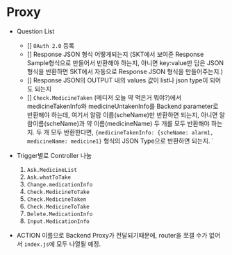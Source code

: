 # Proxy 

- Question List
    - [] `OAuth 2.0` 등록
    - [] Response JSON 형식 어떻게되는지 (SKT에서 보여준 Response Sample형식으로 만들어서 반환해야 하는지, 아니면 key:value만 담은 JSON 형식을 반환하면 SKT에서 자동으로 Response JSON 형식을 만들어주는지.)
    - [] Response JSON의 OUTPUT 내의 values 값이 list나 json type이 되어도 되는지
    - [] `Check.MedicineTaken` (메디저 오늘 약 먹은거 뭐야?)에서 medicineTakenInfo와 medicineUntakenInfo를 Backend parameter로 반환해야 하는데, 여기서 알람 이름(scheName)만 반환하면 되는지, 아니면 알람이름(scheName)과 약 이름(medicineName) 두 개를 모두 반환해야 하는지. 두 개 모두 반환한다면, `{medicineTakenInfo: {scheName: alarm1, medicineName: medicine1}` 형식의 JSON Type으로 반환하면 되는지.
`
- Trigger별로 Controller 나눔
    1. `Ask.MedicineList`
    2. `Ask.whatToTake`
    3. `Change.medicationInfo`
    4. `Check.MedicineToTake`
    5. `Check.MedicineTaken`
    6. `Check.MedicineToTake`
    7. `Delete.MedicationInfo`
    8. `Input.MedicationInfo`

- ACTION 이름으로 Backend Proxy가 전달되기때문에, router을 쪼갤 수가 없어서 `index.js`에 모두 나열될 예정.
